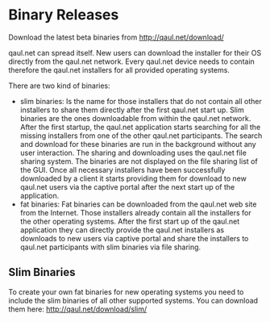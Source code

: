 Binary Releases
===============

Download the latest beta binaries from http://qaul.net/download/

qaul.net can spread itself. New users can download the installer for their OS directly 
from the qaul.net network. Every qaul.net device needs to contain therefore the qaul.net
installers for all provided operating systems. 

There are two kind of binaries:
* slim binaries: Is the name for those installers that do not contain all other 
  installers to share them directly after the first qaul.net start up. Slim binaries are 
  the ones downloadable from within the qaul.net network. After the first startup, the
  qaul.net application starts searching for all the missing installers from one of the 
  other qaul.net participants. The search and download for these binaries are run in the
  background without any user interaction. The sharing and downloading uses the qaul.net 
  file sharing system. The binaries are not displayed on the file sharing list of the GUI.
  Once all necessary installers have been successfully downloaded by a client it starts 
  providing them for download to new qaul.net users via the captive portal after the next 
  start up of the application.
* fat binaries: Fat binaries can be downloaded from the qaul.net web site from the 
  Internet. Those installers already contain all the installers for the other operating
  systems. After the first start up of the qaul.net application they can directly provide 
  the qaul.net installers as downloads to new users via captive portal and share the 
  installers to qaul.net participants with slim binaries via file sharing.


Slim Binaries
-------------

To create your own fat binaries for new operating systems you need to include the slim
binaries of all other supported systems. You can download them here: 
http://qaul.net/download/slim/
